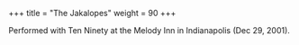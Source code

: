 +++
title = "The Jakalopes"
weight = 90
+++

Performed with Ten Ninety at the Melody Inn in Indianapolis (Dec 29, 2001).
